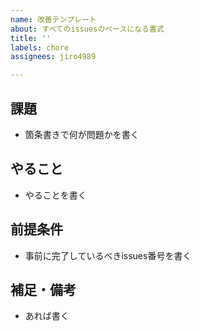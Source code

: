 ```yaml
---
name: 改善テンプレート
about: すべてのissuesのベースになる書式
title: ''
labels: chore
assignees: jiro4989

---
```


## 課題

* 箇条書きで何が問題かを書く

## やること

* やることを書く

## 前提条件

* 事前に完了しているべきissues番号を書く

## 補足・備考

* あれば書く
